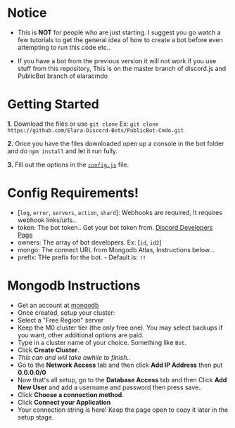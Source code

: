 Notice
=====================
- This is **NOT** for people who are just starting. I suggest you go watch a few tutorials to get the general idea of how to create a bot before even attempting to run this code etc..

- If you have a bot from the previous version it will not work if you use stuff from this repository, This is on the master branch of discord.js and PublicBot branch of elaracmdo


Getting Started
===================

**1.** Download the files or use `git clone` 
Ex: `git clone https://github.com/Elara-Discord-Bots/PublicBot-Cmdo.git`

**2.** Once you have the files downloaded open up a console in the bot folder and do `npm install` and let it run fully.

**3.** Fill out the options in the [`config.js`](https://github.com/Elara-Discord-Bots/PublicBot-Cmdo/blob/master/src/util/config.js) file.

Config Requirements!
============
- [`log`, `error`, `servers`, `action`, `shard`]: Webhooks are required, It requires webhook links/urls.. 
- token: The bot token.. Get your bot token from. [Discord Developers Page](https://discordapp.com/developers/applications)
- owners: The array of bot developers. Ex: [`id`, `id2`]
- mongo: The connect URL from Mongodb Atlas, Instructions below...
- prefix: THe prefix for the bot. - Default is: `!!`


Mongodb Instructions
=====================
- Get an account at [mongodb](https://www.mongodb.com/cloud/atlas)
- Once created, setup your cluster: 
- Select a "Free Region" server 
- Keep the M0 cluster tier (the only free one). You may select backups if you want, other additional options are paid.
- Type in a cluster name of your choice. Something like `Bot`.
- Click **Create Cluster**.
- *This can and will take awhile to finish..*
- Go to the **Network Access** tab and then click **Add IP Address** then put **0.0.0.0/0** 
- Now that's all setup, go to the **Database Access** tab and then Click **Add New User** and add a username and password then press save..
- Click **Choose a connection method**.
- Click **Connect your Application**
- Your connection string is here! Keep the page open to copy it later in the setup stage.

